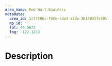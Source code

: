 ```yaml
---
area_name: Red Wall Boulders
metadata:
  area_id: 1c77586c-f02e-4da4-a3da-3b16025fd691
  mp_id: ''
  lat: 44.5672
  lng: -122.1269
---
```

# Description
